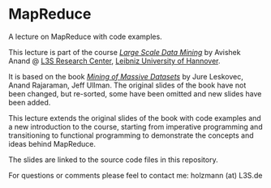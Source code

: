 # MapReduce

A lecture on MapReduce with code examples.

This lecture is part of the course [*Large Scale Data Mining*](http://pharos.l3s.uni-hannover.de:7080/lsdm) by Avishek Anand @ [L3S Research Center](http://www.l3s.de), [Leibniz University of Hannover](http://www.uni-hannover.de).

It is based on the book [*Mining of Massive Datasets*](http://www.mmds.org) by Jure Leskovec, Anand Rajaraman, Jeff Ullman.
The original slides of the book have not been changed, but re-sorted, some have been omitted and new slides have been added.

This lecture extends the original slides of the book with code examples and a new introduction to the course, starting from imperative programming and transitioning to functional programming to demonstrate the concepts and ideas behind MapReduce.

The slides are linked to the source code files in this repository.

For questions or comments please feel to contact me: holzmann (at) L3S.de
